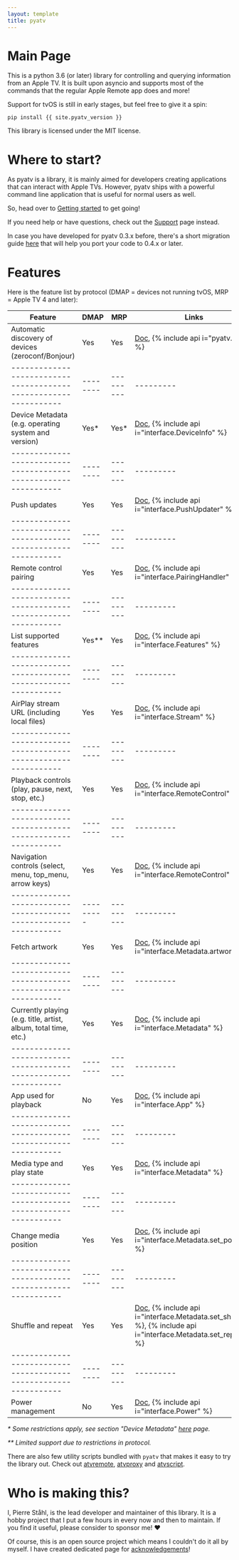 ```yaml
---
layout: template
title: pyatv
---
```

# Main Page

This is a python 3.6 (or later) library for controlling and querying information from an Apple TV. It is built
upon asyncio and supports most of the commands that the regular Apple Remote app does and more!

Support for tvOS is still in early stages, but feel free to give it a spin:

    pip install {{ site.pyatv_version }}

This library is licensed under the MIT license.

# Where to start?

As pyatv is a library, it is mainly aimed for developers creating applications that can interact
with Apple TVs. However, pyatv ships with a powerful command line application that is useful for
normal users as well.

So, head over to [Getting started](getting-started) to get going!

If you need help or have questions, check out the [Support](support) page instead.

In case you have developed for pyatv 0.3.x before, there's a short migration guide
[here](support/migration) that will help you port your code to 0.4.x or later.

# Features

Here is the feature list by protocol (DMAP = devices not running tvOS, MRP = Apple TV 4 and later):

| **Feature**                                                     | **DMAP** | **MRP**   | **Links** |
| --------------------------------------------------------------- | -------- | --------- | --------- |
| Automatic discovery of devices (zeroconf/Bonjour)               | Yes      | Yes       | [Doc](development/scan_pair_and_connect/#scanning), {% include api i="pyatv.scan" %}
| --------------------------------------------------------------- | -------- | --------- | --------- |
| Device Metadata (e.g. operating system and version)             | Yes*     | Yes*      | [Doc](development/device_info), {% include api i="interface.DeviceInfo" %}
| --------------------------------------------------------------- | -------- | --------- | --------- |
| Push updates                                                    | Yes      | Yes       | [Doc](development/listeners/#push-updates), {% include api i="interface.PushUpdater" %}
| --------------------------------------------------------------- | -------- | --------- | --------- |
| Remote control pairing                                          | Yes      | Yes       | [Doc](development/scan_pair_and_connect/#pairing), {% include api i="interface.PairingHandler" %}
| --------------------------------------------------------------- | -------- | --------- | --------- |
| List supported features                                         | Yes**    | Yes       | [Doc](development/features), {% include api i="interface.Features" %}
| --------------------------------------------------------------- | -------- | --------- | --------- |
| AirPlay stream URL (including local files)                      | Yes      | Yes       | [Doc](development/airplay), {% include api i="interface.Stream" %}
| --------------------------------------------------------------- | -------- | --------- | --------- |
| Playback controls (play, pause, next, stop, etc.)               | Yes      | Yes       | [Doc](development/control), {% include api i="interface.RemoteControl" %}
| --------------------------------------------------------------- | -------- | --------- | --------- |
| Navigation controls (select, menu, top_menu, arrow keys)        | Yes      | Yes       | [Doc](development/control), {% include api i="interface.RemoteControl" %}
| --------------------------------------------------------------- |--------- | --------- | --------- |
| Fetch artwork                                                   | Yes      | Yes       | [Doc](development/metadata/#artwork), {% include api i="interface.Metadata.artwork" %}
| --------------------------------------------------------------- | -------- | --------- | --------- |
| Currently playing (e.g. title, artist, album, total time, etc.) | Yes      | Yes       | [Doc](development/metadata), {% include api i="interface.Metadata" %}
| --------------------------------------------------------------- | -------- | --------- | --------- |
| App used for playback                                           | No       | Yes       | [Doc](development/metadata/#active-app), {% include api i="interface.App" %}
| --------------------------------------------------------------- | -------- | --------- | --------- |
| Media type and play state                                       | Yes      | Yes       | [Doc](development/metadata), {% include api i="interface.Metadata" %}
| --------------------------------------------------------------- | -------- | --------- | --------- |
| Change media position                                           | Yes      | Yes       | [Doc](development/metadata), {% include api i="interface.Metadata.set_position" %}
| --------------------------------------------------------------- | -------- | --------- | --------- |
| Shuffle and repeat                                              | Yes      | Yes       | [Doc](development/metadata), {% include api i="interface.Metadata.set_shuffle" %}, {% include api i="interface.Metadata.set_repeat" %}
| --------------------------------------------------------------- | -------- | --------- | --------- |
| Power management                                                | No       | Yes       | [Doc](development/power_management), {% include api i="interface.Power" %}

*\* Some restrictions apply, see section "Device Metadata" [here](documentation/concepts/#device-metadata) page.*

*\*\* Limited support due to restrictions in protocol.*

There are also few utility scripts bundled with `pyatv` that makes it easy to try the library
out. Check out [atvremote](documentation/atvremote), [atvproxy](documentation/atvproxy) and
[atvscript](documentation/atvscript).

# Who is making this?

I, Pierre Ståhl, is the lead developer and maintainer of this library. It is a hobby
project that I put a few hours in every now and then to maintain. If you find it useful,
please consider to sponsor me! :heart:

Of course, this is an open source project which means I couldn't do it all by myself.
I have created dedicated page for [acknowledgements](support/acknowledgements)!
